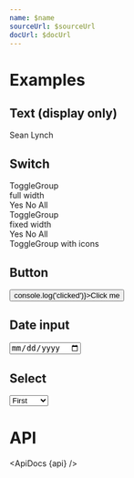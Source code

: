 ```yaml
---
name: $name
sourceUrl: $sourceUrl
docUrl: $docUrl
---
```


<script>
  import {
    mdiAccount,
    mdiAccountMultipleOutline,
    mdiAccountOutline,
    mdiChevronDown,
  } from '@mdi/js';

  import api from '$lib/components/Field.svelte?raw&sveld';
  import ApiDocs from '$lib/components/ApiDocs.svelte';

  import Button from '$lib/components/Button.svelte';
  import Field from '$lib/components/Field.svelte';
  import Icon from '$lib/components/Icon.svelte';
  import Preview from '$lib/components/Preview.svelte';
  import SectionDivider from '$lib/components/SectionDivider.svelte';
  import Switch from '$lib/components/Switch.svelte';
  import ToggleGroup from '$lib/components/ToggleGroup.svelte';
  import ToggleOption from '$lib/components/ToggleOption.svelte';
</script>

# Examples

## Text (display only)

<Preview>
  <div class="grid grid-flow-col gap-2">
    <Field label="First Name">Sean</Field>
    <Field label="Last Name">Lynch</Field>
  </div>
</Preview>

## Switch

<Preview>
  <Field label="Is Active" let:id>
    <Switch {id} />
  </Field>
</Preview>

<div class="grid grid-cols-2 gap-2">
  <div>
    <div class="text-lg font-semibold mt-8 ml-2">ToggleGroup</div>
    <div class="text-xs font-semibold text-black/50 mb-1 ml-2">full width</div>
    <Preview>
      <Field label="Is Active">
        <ToggleGroup contained class="w-full">
          <div class="options w-full border">
            <ToggleOption>Yes</ToggleOption>
            <ToggleOption>No</ToggleOption>
            <ToggleOption>All</ToggleOption>
          </div>
        </ToggleGroup>
      </Field>
    </Preview>
  </div>

  <div>
    <div class="text-lg font-semibold mt-8 ml-2">ToggleGroup</div>
    <div class="text-xs font-semibold text-black/50 mb-1 ml-2">fixed width</div>
    <Preview>
      <Field label="Is Active">
        <ToggleGroup contained class="w-96">
          <div class="options w-full border">
            <ToggleOption>Yes</ToggleOption>
            <ToggleOption>No</ToggleOption>
            <ToggleOption>All</ToggleOption>
          </div>
        </ToggleGroup>
      </Field>
    </Preview>
  </div>

  <div>
    <div class="text-lg font-semibold mt-8 mb-1 ml-2">ToggleGroup with icons</div>
    <Preview>
      <Field label="Is Active">
        <ToggleGroup contained circle>
          <div class="options h-12 w-32 border rounded-full">
            <ToggleOption>
              <Icon path={mdiAccount} />
            </ToggleOption>
            <ToggleOption>
              <Icon path={mdiAccountOutline} />
            </ToggleOption>
            <ToggleOption>
              <Icon path={mdiAccountMultipleOutline} />
            </ToggleOption>
          </div>
        </ToggleGroup>
      </Field>
    </Preview>
  </div>
</div>

## Button

<Preview>
  <Field label="Action" let:id>
    <Button {id} on:click={() => console.log('clicked')}>Click me</Button>
  </Field>
</Preview>

## Date input

<Preview>
  <Field label="Date of Birth" let:id>
    <input {id} type="date" class="text-sm w-full outline-none" />
  </Field>
</Preview>

## Select

<Preview>
  <Field label="Position" let:id>
    <select {id} class="text-sm w-full outline-none appearance-none cursor-pointer">
      <option value={1}>First</option>
      <option value={2}>Second</option>
      <option value={3}>Third</option>
      <option value={4}>Fourth</option>
    </select>
    <span slot="append">
      <Icon path={mdiChevronDown} />
    </span>
  </Field>
</Preview>

# API

<ApiDocs {api} />
